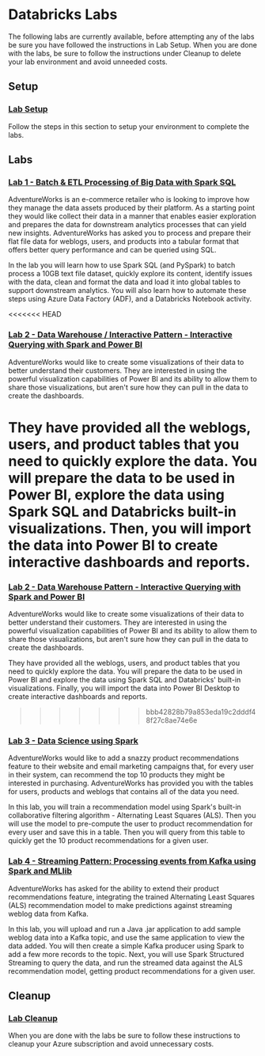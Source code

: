 # Databricks Labs

The following labs are currently available, before attempting any of the labs be sure you have followed the instructions in Lab Setup. When you are done with the labs, be sure to follow the instructions under Cleanup to delete your lab environment and avoid unneeded costs.

## Setup

### [Lab Setup](Setup/Environment-Setup.md)

Follow the steps in this section to setup your environment to complete the labs.

## Labs

### [Lab 1 - Batch & ETL Processing of Big Data with Spark SQL](Labs/Lab01/Lab01.md)

AdventureWorks is an e-commerce retailer who is looking to improve how they manage the data assets produced by their platform. As a starting point they would like collect their data in a manner that enables easier exploration and prepares the data for downstream analytics processes that can yield new insights. AdventureWorks has asked you to process and prepare their flat file data for weblogs, users, and products into a tabular format that offers better query performance and can be queried using SQL.

In the lab you will learn how to use Spark SQL (and PySpark) to batch process a 10GB text file dataset, quickly explore its content, identify issues with the data, clean and format the data and load it into global tables to support downstream analytics. You will also learn how to automate these steps using Azure Data Factory (ADF), and a Databricks Notebook activity.

<<<<<<< HEAD
### [Lab 2 - Data Warehouse / Interactive Pattern - Interactive Querying with Spark and Power BI](Labs/Lab02/Lab02.md)

AdventureWorks would like to create some visualizations of their data to better understand their customers. They are interested in using the powerful visualization capabilities of Power BI and its ability to allow them to share those visualizations, but aren't sure how they can pull in the data to create the dashboards.

They have provided all the weblogs, users, and product tables that you need to quickly explore the data. You will prepare the data to be used in Power BI, explore the data using Spark SQL and Databricks built-in visualizations. Then, you will import the data into Power BI to create interactive dashboards and reports.
=======
### [Lab 2 - Data Warehouse Pattern - Interactive Querying with Spark and Power BI](Labs/Lab02/Lab02.md)

AdventureWorks would like to create some visualizations of their data to better understand their customers. They are interested in using the powerful visualization capabilities of Power BI and its ability to allow them to share those visualizations, but aren't sure how they can pull in the data to create the dashboards.

They have provided all the weblogs, users, and product tables that you need to quickly explore the data. You will prepare the data to be used in Power BI and explore the data using Spark SQL and Databricks' built-in visualizations. Finally, you will import the data into Power BI Desktop to create interactive dashboards and reports.
>>>>>>> bbb42828b79a853eda19c2dddf48f27c8ae74e6e

### [Lab 3 - Data Science using Spark](Labs/Lab03/Lab03.md)

AdventureWorks would like to add a snazzy product recommendations feature to their website and email marketing campaigns that, for every user in their system, can recommend the top 10 products they might be interested in purchasing. AdventureWorks has provided you with the tables for users, products and weblogs that contains all of the data you need.

In this lab, you will train a recommendation model using Spark's built-in collaborative filtering algorithm - Alternating Least Squares (ALS). Then you will use the model to pre-compute the user to product recommendation for every user and save this in a table. Then you will query from this table to quickly get the 10 product recommendations for a given user.

### [Lab 4 - Streaming Pattern: Processing events from Kafka using Spark and MLlib](Labs/Lab04/Lab04.md)

AdventureWorks has asked for the ability to extend their product recommendations feature, integrating the trained Alternating Least Squares (ALS) recommendation model to make predictions against streaming weblog data from Kafka.

In this lab, you will upload and run a Java .jar application to add sample weblog data into a Kafka topic, and use the same application to view the data added. You will then create a simple Kafka producer using Spark to add a few more records to the topic. Next, you will use Spark Structured Streaming to query the data, and run the streamed data against the ALS recommendation model, getting product recommendations for a given user.

## Cleanup

### [Lab Cleanup](Setup/Environment-Cleanup.md)

When you are done with the labs be sure to follow these instructions to cleanup your Azure subscription and avoid unnecessary costs.

